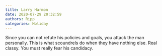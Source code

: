```yaml
---
title: Larry Harmon
date: 2020-07-29 20:32:59
authors: Ripp
categories: Holiday
---
```


 Since you can not refute his policies and goals, you attack the man personally. This is what scoundrels do when they have nothing else. Real classy. You must really fear his candidacy.